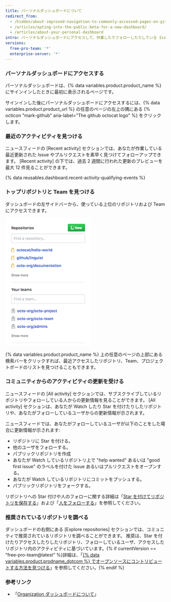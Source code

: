 ```yaml
---
title: パーソナルダッシュボードについて
redirect_from:
  - /hidden/about-improved-navigation-to-commonly-accessed-pages-on-github/
  - /articles/opting-into-the-public-beta-for-a-new-dashboard/
  - /articles/about-your-personal-dashboard
intro: パーソナルダッシュボードにアクセスして、作業したりフォローしたりしている Issue やプルリクエストを追跡したり、トップリポジトリや Team のページにアクセスしたり、Organization やサブスクライブしているリポジトリの最近のアクティビティを知ったり、推奨されたリポジトリを調べたりできます。
versions:
  free-pro-team: '*'
  enterprise-server: '*'
---
```


### パーソナルダッシュボードにアクセスする

パーソナルダッシュボードは、{% data variables.product.product_name %}にサインインしたときに最初に表示されるページです。

サインインした後にパーソナルダッシュボードにアクセスするには、{% data variables.product.product_url %} の任意のページの左上の隅にある {% octicon "mark-github" aria-label="The github octocat logo" %} をクリックします。

### 最近のアクティビティを見つける

ニュースフィードの [Recent activity] セクションでは、あなたが作業している最近更新された Issue やプルリクエストを素早く見つけてフォローアップできます。 [Recent activity] の下では、過去 2 週間に行われた更新のプレビューを最大 12 件見ることができます。

{% data reusables.dashboard.recent-activity-qualifying-events %}

### トップリポジトリと Team を見つける

ダッシュボードの左サイドバーから、使っている上位のリポジトリおよび Team にアクセスできます。

![さまざまな Organization のリポジトリや Team のリスト](/assets/images/help/dashboard/repositories-and-teams-from-personal-dashboard.png)

{% data variables.product.product_name %} 上の任意のページの上部にある検索バーをクリックすれば、最近アクセスしたリポジトリ、Team、プロジェクトボードのリストを見つけることもできます。

### コミュニティからのアクティビティの更新を受ける

ニュースフィードの [All activity] セクションでは、サブスクライブしているリポジトリやフォローしている人からの更新情報を見ることができます。 [All activity] セクションは、あなたが Watch したり Star を付けたりしたリポジトリや、あなたがフォローしているユーザからの更新情報が示されます。

ニュースフィードでは、あなたがフォローしているユーザが以下のことをした場合に更新情報が示されます:
- リポジトリに Star を付ける。
- 他のユーザをフォローする。
- パブリックリポジトリを作成
- あなたが Watch しているリポジトリ上で "help wanted" あるいは "good first issue" のラベルを付けた Issue あるいはプルリクエストをオープンする。
- あなたが Watch しているリポジトリにコミットをプッシュする。
- パブリックリポジトリをフォークする。

リポジトリへの Star 付けや人のフォローに関する詳細は「[Star を付けてリポジトリを保存する](/articles/saving-repositories-with-stars/)」および「[人をフォローする](/articles/following-people)」を参照してください。

### 推奨されているリポジトリを調べる

ダッシュボードの右側にある [Explore repositories] セクションでは、コミュニティで推奨されているリポジトリを調べることができます。 推奨は、Star を付けたりアクセスしたりしたリポジトリ、フォローしているユーザ、アクセスしたリポジトリ内のアクティビティに基づいています。{% if currentVersion == "free-pro-team@latest" %}詳細は、「[{% data variables.product.prodname_dotcom %} でオープンソースにコントリビュートする方法を見つける](/github/getting-started-with-github/finding-ways-to-contribute-to-open-source-on-github)」を参照してください。{% endif %}

### 参考リンク

- 「[Organization ダッシュボードについて](/articles/about-your-organization-dashboard)」
